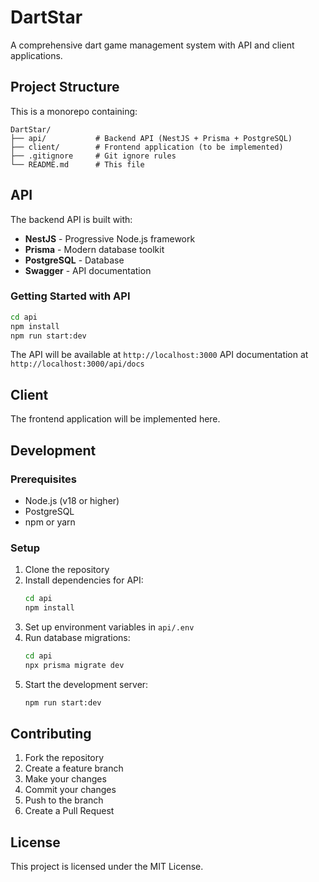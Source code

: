 # DartStar

A comprehensive dart game management system with API and client applications.

## Project Structure

This is a monorepo containing:

```
DartStar/
├── api/           # Backend API (NestJS + Prisma + PostgreSQL)
├── client/        # Frontend application (to be implemented)
├── .gitignore     # Git ignore rules
└── README.md      # This file
```

## API

The backend API is built with:

- **NestJS** - Progressive Node.js framework
- **Prisma** - Modern database toolkit
- **PostgreSQL** - Database
- **Swagger** - API documentation

### Getting Started with API

```bash
cd api
npm install
npm run start:dev
```

The API will be available at `http://localhost:3000`
API documentation at `http://localhost:3000/api/docs`

## Client

The frontend application will be implemented here.

## Development

### Prerequisites

- Node.js (v18 or higher)
- PostgreSQL
- npm or yarn

### Setup

1. Clone the repository
2. Install dependencies for API:
   ```bash
   cd api
   npm install
   ```
3. Set up environment variables in `api/.env`
4. Run database migrations:
   ```bash
   cd api
   npx prisma migrate dev
   ```
5. Start the development server:
   ```bash
   npm run start:dev
   ```

## Contributing

1. Fork the repository
2. Create a feature branch
3. Make your changes
4. Commit your changes
5. Push to the branch
6. Create a Pull Request

## License

This project is licensed under the MIT License.

